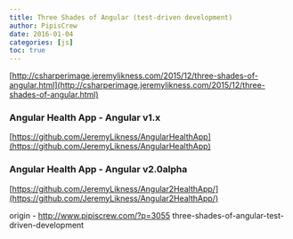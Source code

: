 ```yaml
---
title: Three Shades of Angular (test-driven development)
author: PipisCrew
date: 2016-01-04
categories: [js]
toc: true
---
```


[http://csharperimage.jeremylikness.com/2015/12/three-shades-of-angular.html](http://csharperimage.jeremylikness.com/2015/12/three-shades-of-angular.html)

### Angular Health App - Angular v1.x

[https://github.com/JeremyLikness/AngularHealthApp](https://github.com/JeremyLikness/AngularHealthApp)

### Angular Health App - Angular v2.0alpha

[https://github.com/JeremyLikness/Angular2HealthApp/](https://github.com/JeremyLikness/Angular2HealthApp/)

origin - http://www.pipiscrew.com/?p=3055 three-shades-of-angular-test-driven-development